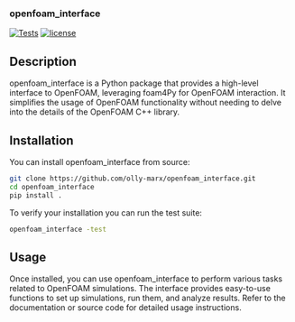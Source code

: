 
### openfoam_interface

[![Tests](https://github.com/olly-marx/openfoam_interface)](https://github.com/olly-marx/openfoam_interface/)
[![license](https://img.shields.io/github/license/mashape/apistatus.svg)](https://raw.githubusercontent.com/olly-marx/openfoam_interface/LICENSE)

## Description

openfoam_interface is a Python package that provides a high-level interface to OpenFOAM, leveraging foam4Py for OpenFOAM interaction. It simplifies the usage of OpenFOAM functionality without needing to delve into the details of the OpenFOAM C++ library.

## Installation

You can install openfoam_interface from source:

```bash
git clone https://github.com/olly-marx/openfoam_interface.git
cd openfoam_interface
pip install .
```

To verify your installation you can run the test suite:
```bash
openfoam_interface -test
```

## Usage

Once installed, you can use openfoam_interface to perform various tasks related to OpenFOAM simulations. The interface provides easy-to-use functions to set up simulations, run them, and analyze results. Refer to the documentation or source code for detailed usage instructions.
